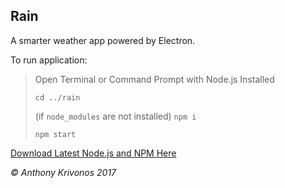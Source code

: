## Rain

A smarter weather app powered by Electron.

To run application:
> Open Terminal or Command Prompt with Node.js Installed
>
> `cd ../rain`
> 
> (if `node_modules` are not installed) `npm i`
> 
> `npm start`

[Download Latest Node.js and NPM Here](https://nodejs.org/en/)

*&copy; Anthony Krivonos 2017*